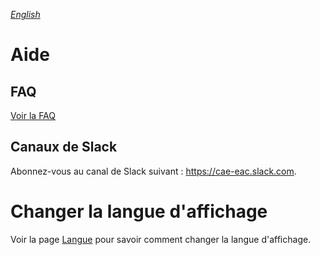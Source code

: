 _[English](../../en/help)_
# Aide

## FAQ
  [Voir la FAQ](FAQ.md)

## Canaux de Slack
  Abonnez-vous au canal de Slack suivant : https://cae-eac.slack.com.

# Changer la langue d'affichage
Voir la page [Langue](Langue.md) pour savoir comment changer la langue d'affichage.
